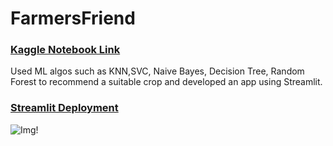 # FarmersFriend
### <a href="https://www.kaggle.com/code/santhoshram19/crop-recommendation-system-hyperparameter-tuned"> Kaggle Notebook Link  </a>
Used ML algos such as KNN,SVC, Naive Bayes, Decision Tree, Random Forest to recommend a suitable crop and developed an app using Streamlit.

### <a href="https://farmersfriend.streamlit.app/">Streamlit Deployment</a>
![Img!](https://user-images.githubusercontent.com/88817285/263537338-0dd1fc92-ffe5-43b9-9054-4693d5b8249e.png)
